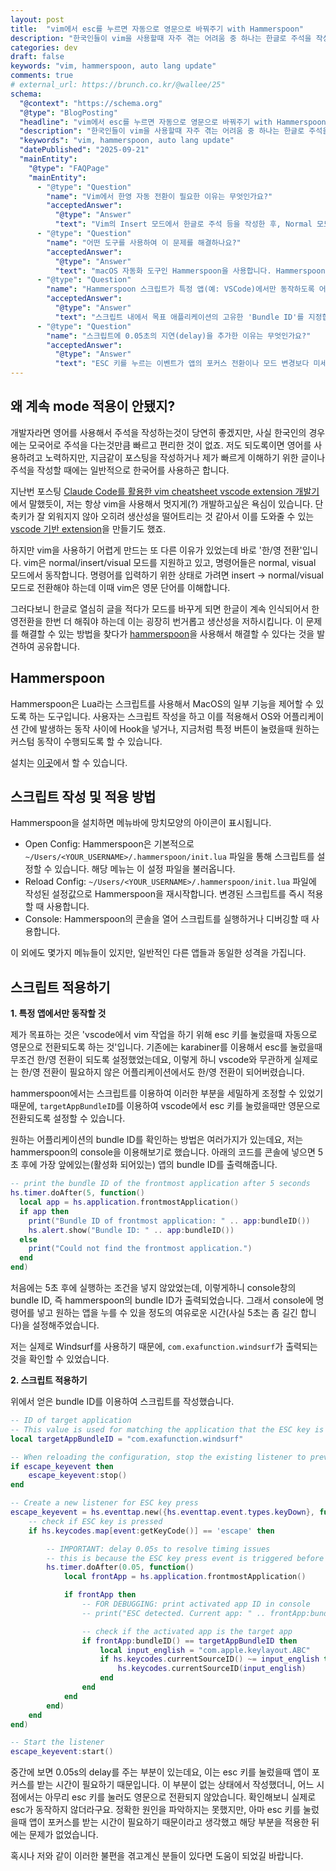 ```yaml
---
layout: post
title:  "vim에서 esc를 누르면 자동으로 영문으로 바꿔주기 with Hammerspoon"
description: "한국인들이 vim을 사용할때 자주 겪는 어려움 중 하나는 한글로 주석을 작성하다가 mode를 바꾸면 한글이 계속 인식되어 있어서 한영전환을 한번 더 해줘야 한다는 것이다. 이게 생각보다 생산성을 엄청나게 저하시키는데, 많은 곳에서 hammerspoon을 사용해서 이를 해결하고 있어서 이를 공유한다."
categories: dev
draft: false
keywords: "vim, hammerspoon, auto lang update"
comments: true
# external_url: https://brunch.co.kr/@wallee/25"
schema:
  "@context": "https://schema.org"
  "@type": "BlogPosting"
  "headline": "vim에서 esc를 누르면 자동으로 영문으로 바꿔주기 with Hammerspoon"
  "description": "한국인들이 vim을 사용할때 자주 겪는 어려움 중 하나는 한글로 주석을 작성하다가 mode를 바꾸면 한글이 계속 인식되어 있어서 한영전환을 한번 더 해줘야 한다는 것이다. 이게 생각보다 생산성을 엄청나게 저하시키는데, 많은 곳에서 hammerspoon을 사용해서 이를 해결하고 있어서 이를 공유한다."
  "keywords": "vim, hammerspoon, auto lang update"
  "datePublished": "2025-09-21"
  "mainEntity": 
    "@type": "FAQPage"
    "mainEntity":
      - "@type": "Question"
        "name": "Vim에서 한영 자동 전환이 필요한 이유는 무엇인가요?"
        "acceptedAnswer":
          "@type": "Answer"
          "text": "Vim의 Insert 모드에서 한글로 주석 등을 작성한 후, Normal 모드로 전환하기 위해 ESC 키를 누르면 입력기가 한글 상태로 남아있게 됩니다. Normal 모드의 명령어는 영문으로 입력해야 하므로, 사용자가 직접 한/영 키를 눌러 전환해야 하는 번거로움이 발생합니다. 이 과정은 생각보다 생산성을 크게 저하시키기 때문에 자동화가 필요합니다."
      - "@type": "Question"
        "name": "어떤 도구를 사용하여 이 문제를 해결하나요?"
        "acceptedAnswer":
          "@type": "Answer"
          "text": "macOS 자동화 도구인 Hammerspoon을 사용합니다. Hammerspoon은 Lua 스크립트를 이용해 운영체제나 특정 애플리케이션의 동작을 제어할 수 있게 해줍니다. 이를 통해 '특정 앱에서 ESC 키가 눌렸을 때, 자동으로 입력기를 영문으로 전환'하는 것과 같은 사용자 맞춤형 기능을 구현할 수 있습니다."
      - "@type": "Question"
        "name": "Hammerspoon 스크립트가 특정 앱(예: VSCode)에서만 동작하도록 어떻게 설정하나요?"
        "acceptedAnswer":
          "@type": "Answer"
          "text": "스크립트 내에서 목표 애플리케이션의 고유한 'Bundle ID'를 지정합니다. 스크립트는 ESC 키가 눌리는 이벤트를 감지한 후, 현재 활성화된 애플리케이션의 Bundle ID가 지정된 ID와 일치하는지 확인합니다. 일치할 경우에만 한영 전환 로직을 실행하여, 다른 앱에 영향을 주지 않고 원하는 앱에서만 기능이 동작하도록 만들 수 있습니다."
      - "@type": "Question"
        "name": "스크립트에 0.05초의 지연(delay)을 추가한 이유는 무엇인가요?"
        "acceptedAnswer":
          "@type": "Answer"
          "text": "ESC 키를 누르는 이벤트가 앱의 포커스 전환이나 모드 변경보다 미세하게 먼저 처리될 때가 있어, 스크립트가 간헐적으로 동작하지 않는 타이밍 문제가 발생할 수 있습니다. 0.05초의 짧은 지연을 추가함으로써 애플리케이션이 상태를 완전히 전환할 시간을 확보하여, 스크립트가 안정적으로 현재 앱의 상태를 인식하고 한영 전환을 실행할 수 있도록 보장하는 역할을 합니다."
---
```


## 왜 계속 mode 적용이 안됐지?

개발자라면 영어를 사용해서 주석을 작성하는것이 당연히 좋겠지만, 사실 한국인의 경우에는 모국어로 주석을 다는것만큼 빠르고 편리한 것이 없죠. 저도 되도록이면 영어를 사용하려고 노력하지만, 지금같이 포스팅을 작성하거나 제가 빠르게 이해하기 위한 글이나 주석을 작성할 때에는 일반적으로 한국어를 사용하곤 합니다.

지난번 포스팅 [Claude Code를 활용한 vim cheatsheet vscode extension 개발기](https://wnjoon.github.io/2025/09/17/vim-vscode-extenstion/)에서 말했듯이, 저는 항상 vim을 사용해서 멋지게(?) 개발하고싶은 욕심이 있습니다. 단축키가 잘 외워지지 않아 오히려 생산성을 떨어트리는 것 같아서 이를 도와줄 수 있는 [vscode 기반 extension](https://marketplace.visualstudio.com/items?itemName=xonxoon.quick-vim-cheatsheet)을 만들기도 했죠.

하지만 vim을 사용하기 어렵게 만드는 또 다른 이유가 있었는데 바로 '한/영 전환'입니다. vim은 normal/insert/visual 모드를 지원하고 있고, 명령어들은 normal, visual 모드에서 동작합니다. 명령어를 입력하기 위한 상태로 가려면 insert -> normal/visual 모드로 전환해야 하는데 이때 vim은 영문 단어를 이해합니다. 

그러다보니 한글로 열심히 글을 적다가 모드를 바꾸게 되면 한글이 계속 인식되어서 한영전환을 한번 더 해줘야 하는데 이는 굉장히 번거롭고 생산성을 저하시킵니다. 이 문제를 해결할 수 있는 방법을 찾다가 [hammerspoon](https://www.hammerspoon.org/)을 사용해서 해결할 수 있다는 것을 발견하여 공유합니다.

## Hammerspoon

Hammerspoon은 Lua라는 스크립트를 사용해서 MacOS의 일부 기능을 제어할 수 있도록 하는 도구입니다. 사용자는 스크립트 작성을 하고 이를 적용해서 OS와 어플리케이션 간에 발생하는 동작 사이에 Hook을 넣거나, 지금처럼 특정 버튼이 눌렸을때 원하는 커스텀 동작이 수행되도록 할 수 있습니다.

설치는 [이곳](https://github.com/Hammerspoon/hammerspoon/releases/tag/1.0.0)에서 할 수 있습니다.

## 스크립트 작성 및 적용 방법

Hammerspoon을 설치하면 메뉴바에 망치모양의 아이콘이 표시됩니다. 

- Open Config: Hammerspoon은 기본적으로 `~/Users/<YOUR_USERNAME>/.hammerspoon/init.lua` 파일을 통해 스크립트를 설정할 수 있습니다. 해당 메뉴는 이 설정 파일을 불러옵니다.
- Reload Config: `~/Users/<YOUR_USERNAME>/.hammerspoon/init.lua` 파일에 작성된 설정값으로 Hammerspoon을 재시작합니다. 변경된 스크립트를 즉시 적용할 때 사용합니다.
- Console: Hammerspoon의 콘솔을 열어 스크립트를 실행하거나 디버깅할 때 사용합니다. 

이 외에도 몇가지 메뉴들이 있지만, 일반적인 다른 앱들과 동일한 성격을 가집니다.

## 스크립트 적용하기

**1. 특정 앱에서만 동작할 것**

제가 목표하는 것은 'vscode에서 vim 작업을 하기 위해 esc 키를 눌렀을때 자동으로 영문으로 전환되도록 하는 것'입니다. 기존에는 karabiner를 이용해서 esc를 눌렀을때 무조건 한/영 전환이 되도록 설정했었는데요, 이렇게 하니 vscode와 무관하게 실제로는 한/영 전환이 필요하지 않은 어플리케이션에서도 한/영 전환이 되어버렸습니다. 

hammerspoon에서는 스크립트를 이용하여 이러한 부분을 세밀하게 조정할 수 있었기 때문에, `targetAppBundleID`를 이용하여 vscode에서 esc 키를 눌렀을때만 영문으로 전환되도록 설정할 수 있습니다. 

원하는 어플리케이션의 bundle ID를 확인하는 방법은 여러가지가 있는데요, 저는 hammerspoon의 console을 이용해보기로 했습니다. 아래의 코드를 콘솔에 넣으면 5초 후에 가장 앞에있는(활성화 되어있는) 앱의 bundle ID를 출력해줍니다.

```lua
-- print the bundle ID of the frontmost application after 5 seconds
hs.timer.doAfter(5, function()
  local app = hs.application.frontmostApplication()
  if app then
    print("Bundle ID of frontmost application: " .. app:bundleID())
    hs.alert.show("Bundle ID: " .. app:bundleID())
  else
    print("Could not find the frontmost application.")
  end
end)
```

처음에는 5초 후에 실행하는 조건을 넣지 않았었는데, 이렇게하니 console창의 bundle ID, 즉 hammerspoon의 bundle ID가 출력되었습니다. 그래서 console에 명령어를 넣고 원하는 앱을 누를 수 있을 정도의 여유로운 시간(사실 5초는 좀 길긴 합니다)을 설정해주었습니다.

저는 실제로 Windsurf를 사용하기 때문에, `com.exafunction.windsurf`가 출력되는 것을 확인할 수 있었습니다.

**2. 스크립트 적용하기** 

위에서 얻은 bundle ID를 이용하여 스크립트를 작성했습니다.

```lua
-- ID of target application
-- This value is used for matching the application that the ESC key is pressed in.
local targetAppBundleID = "com.exafunction.windsurf"

-- When reloading the configuration, stop the existing listener to prevent conflicts.
if escape_keyevent then
    escape_keyevent:stop()
end

-- Create a new listener for ESC key press
escape_keyevent = hs.eventtap.new({hs.eventtap.event.types.keyDown}, function(event)
    -- check if ESC key is pressed
    if hs.keycodes.map[event:getKeyCode()] == 'escape' then

        -- IMPORTANT: delay 0.05s to resolve timing issues
        -- this is because the ESC key press event is triggered before the application is focused
        hs.timer.doAfter(0.05, function()
            local frontApp = hs.application.frontmostApplication()

            if frontApp then
                -- FOR DEBUGGING: print activated app ID in console
                -- print("ESC detected. Current app: " .. frontApp:bundleID())

                -- check if the activated app is the target app
                if frontApp:bundleID() == targetAppBundleID then
                    local input_english = "com.apple.keylayout.ABC"
                    if hs.keycodes.currentSourceID() ~= input_english then
                        hs.keycodes.currentSourceID(input_english)
                    end
                end
            end
        end)
    end
end)

-- Start the listener
escape_keyevent:start()
```

중간에 보면 0.05s의 delay를 주는 부분이 있는데요, 이는 esc 키를 눌렀을때 앱이 포커스를 받는 시간이 필요하기 때문입니다. 이 부분이 없는 상태에서 작성했더니, 어느 시점에서는 아무리 esc 키를 눌러도 영문으로 전환되지 않았습니다. 확인해보니 실제로 esc가 동작하지 않더라구요. 정확한 원인을 파악하지는 못했지만, 아마 esc 키를 눌렀을때 앱이 포커스를 받는 시간이 필요하기 때문이라고 생각했고 해당 부분을 적용한 뒤에는 문제가 없었습니다. 

혹시나 저와 같이 이러한 불편을 겪고계신 분들이 있다면 도움이 되었길 바랍니다.